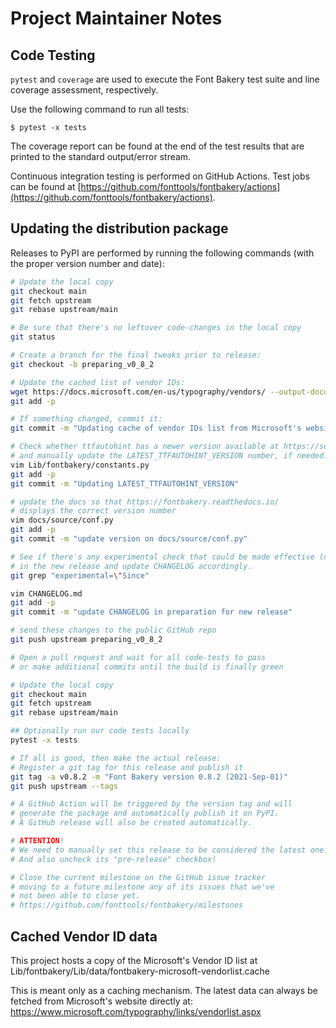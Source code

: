 # Project Maintainer Notes

## Code Testing

`pytest` and `coverage` are used to execute the Font Bakery test suite and line coverage assessment, respectively.

Use the following command to run all tests:

```
$ pytest -x tests
```

The coverage report can be found at the end of the test results that are printed to the standard output/error stream.

Continuous integration testing is performed on GitHub Actions. Test jobs can be found at [https://github.com/fonttools/fontbakery/actions](https://github.com/fonttools/fontbakery/actions).

## Updating the distribution package

Releases to PyPI are performed by running the following commands (with the proper version number and date):

```sh
# Update the local copy
git checkout main
git fetch upstream
git rebase upstream/main

# Be sure that there's no leftover code-changes in the local copy
git status

# Create a branch for the final tweaks prior to release:
git checkout -b preparing_v0_8_2

# Update the cached list of vendor IDs:
wget https://docs.microsoft.com/en-us/typography/vendors/ --output-document=Lib/fontbakery/data/fontbakery-microsoft-vendorlist.cache
git add -p

# If something changed, commit it:
git commit -m "Updating cache of vendor IDs list from Microsoft's website"

# Check whether ttfautohint has a newer version available at https://sourceforge.net/projects/freetype/files/ttfautohint/
# and manually update the LATEST_TTFAUTOHINT_VERSION number, if needed:
vim Lib/fontbakery/constants.py
git add -p
git commit -m "Updating LATEST_TTFAUTOHINT_VERSION"

# update the docs so that https://fontbakery.readthedocs.io/
# displays the correct version number
vim docs/source/conf.py
git add -p
git commit -m "update version on docs/source/conf.py"

# See if there's any experimental check that could be made effective (non-experimental)
# in the new release and update CHANGELOG accordingly.
git grep "experimental=\"Since"

vim CHANGELOG.md
git add -p
git commit -m "update CHANGELOG in preparation for new release"

# send these changes to the public GitHub repo
git push upstream preparing_v0_8_2

# Open a pull request and wait for all code-tests to pass
# or make additional commits until the build is finally green

# Update the local copy
git checkout main
git fetch upstream
git rebase upstream/main

## Optionally run our code tests locally
pytest -x tests

# If all is good, then make the actual release:
# Register a git tag for this release and publish it
git tag -a v0.8.2 -m "Font Bakery version 0.8.2 (2021-Sep-01)"
git push upstream --tags

# A GitHub Action will be triggered by the version tag and will
# generate the package and automatically publish it on PyPI.
# A GitHub release will also be created automatically.

# ATTENTION!
# We need to manually set this release to be considered the latest one.
# And also uncheck its "pre-release" checkbox!

# Close the current milestone on the GitHub issue tracker
# moving to a future milestone any of its issues that we've
# not been able to close yet.
# https://github.com/fonttools/fontbakery/milestones
```

## Cached Vendor ID data

This project hosts a copy of the Microsoft's Vendor ID list at Lib/fontbakery/Lib/data/fontbakery-microsoft-vendorlist.cache

This is meant only as a caching mechanism. The latest data can always be fetched from Microsoft's website directly at: <https://www.microsoft.com/typography/links/vendorlist.aspx>
